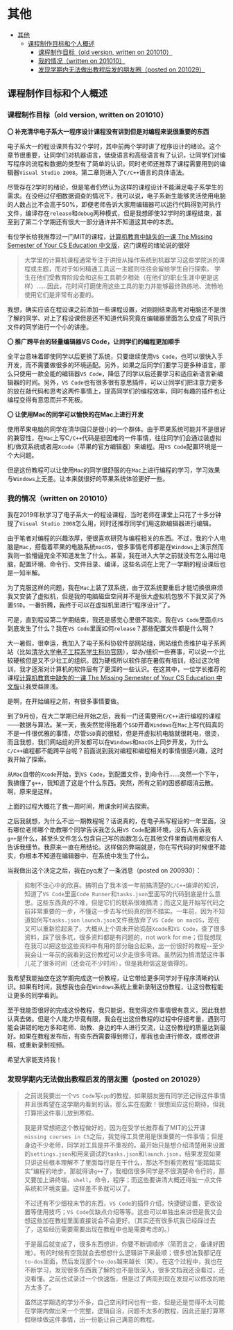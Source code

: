 # 其他

- [其他](#其他)
  - [课程制作目标和个人概述](#课程制作目标和个人概述)
    - [课程制作目标（old version, written on 201010）](#课程制作目标old-version-written-on-201010)
    - [我的情况（written on 201010）](#我的情况written-on-201010)
    - [发现学期内无法做出教程后发的朋友圈（posted on 201029）](#发现学期内无法做出教程后发的朋友圈posted-on-201029)

## 课程制作目标和个人概述

### 课程制作目标（old version, written on 201010）

**〇 补充清华电子系大一程序设计课程没有讲到但是对编程来说很重要的东西**

电子系大一的程设课共有32个学时，其中前两个学时讲了程序设计的绪论。这个章节很重要，让同学们对机器语言，低级语言和高级语言有了认识，让同学们对编写程序的流程和数据的类型有了简单的认识。同时老师还推荐了课程需要用到的编辑器`Visual Studio 2008`。第二章则进入了`C/C++`语言的具体语法。

尽管存在2学时的绪论，但是笔者仍然认为这样的课程设计不能满足电子系学生的需求。在没经过仔细数据调查的情况下，我可以说，电子系新生能够灵活使用电脑的人数占比不会高于50%，即便老师告诉大家用编辑器可以运行代码得到可执行文件，编译存在`release`和`debug`两种模式，但是我想即使32学时的课程结束，甚至到了第二个学期还有很大一部分通许并不知道这其中的本质。

有位学长给我推荐过一门MIT的课程，[计算机教育中缺失的一课 The Missing Semester of Your CS Education 中文版](https://missing-semester-cn.github.io)，这门课程的绪论说的很好

> 大学里的计算机课程通常专注于讲授从操作系统到机器学习这些学院派的课程或主题，而对于如何精通工具这一主题则往往会留给学生自行探索。
> 学生在他们受教育阶段会和这些工具朝夕相处（在他们的职业生涯中更是这样）……因此，花时间打磨使用这些工具的能力并能够最终熟练地、流畅地使用它们是非常有必要的。

我想，确实应该在程设课之前添加一些课程设置，对刚刚结束高考对电脑还不是很了解的同学、对上了程设课但是还不知道代码究竟在编辑器里面怎么变成了可执行文件的同学进行一个小的讲座。

**〇 推广跨平台的轻量编辑器VS Code，让同学们的编程更加顺手**

全平台意味着即使同学以后更换了系统，只要继续使用`VS Code`，也可以很快入手开发，而不需要做很多的环境适配。另外，如果之后同学们要学习更多种语言，那么只使用一款全能的编辑器`VS Code`，降低了同学以后还要学习和适应新语言新编辑器的时间。另外，`VS Code`也有很多很有意思插件，可以让同学们把注意力更多的放在敲代码和思考这两件事情上，提高同学们的编程效率，同时有趣的插件也让编程变得有意思而并不死板。

**〇 让使用Mac的同学可以愉快的在Mac上进行开发**

使用苹果电脑的同学在清华园只是很小的一个群体。由于苹果系统可能并不是很好的兼容性，在`Mac`上写C`/C++`代码是挺困难的一件事情，往往同学们会通过装虚拟机/做双系统或者用`Xcode`（苹果的官方编辑器）来编程。用`VS Code`配置环境是一个大问题。

但是这份教程可以让使用`Mac`的同学很舒服的在`Mac`上进行编程的学习，学习效果与`Windows`上无差。让本来就很好的苹果系统体验更好一些。

### 我的情况（written on 201010）

我在2019年秋学习了电子系大一的程设课程，当时老师在课堂上只花了十多分钟提了`Visual Studio 2008`怎么用，同时还推荐同学们用这款编辑器进行编辑。

由于笔者对编程的兴趣浓厚，便很喜欢研究与编程相关的东西。不过，我的个人电脑是`Mac`，搭载着苹果的电脑系统`macOS`，很多事情老师都是在`Windows`上演示然而我则一脸懵逼完全不知道发生了什么。甚至，我在进入大学之前就没有怎么用过电脑，配置环境、命令行、文件目录、编译，这些名词在上完了一学期的程设课后也是一知半解。

为了克服这样的问题，我在`Mac`上装了双系统，由于双系统要重启才能切换很麻烦我又安装了虚拟机，但是我的电脑磁盘空间并不是很大虚拟机包放不下我又买了外置`SSD`。一番折腾，我终于可以在虚拟机里进行“程序设计”了。

可是，直到程设第二学期结束，我还是感觉心里很不踏实。我在`VS Code`里面点`F5`到底发生了什么？我在`VS Code`里面如何`release`？那些配置文件都是什么啊？

大一暑假，很幸运，我加入了电子系科协软件部网站组，网站组负责维护电子系网站（比如[清华大学电子工程系学生科协官网](https://eesast.com/home)），举办/组织一些赛事，可以说一个比较硬核但是又不少社工的组织。因为硬核所以软件部在暑假有培训，经过这次培训，我才逐渐对计算机的软件层有了更深的一些认识。在这其中，一位学长推荐的课程[计算机教育中缺失的一课 The Missing Semester of Your CS Education 中文版](https://missing-semester-cn.github.io)让我受益匪浅。

是啊，在开始编程之前，有很多事情要做。

到了9月份，在大二学期已经开始之后，我有一门还需要用`C/C++`进行编程的课程——数据与算法。某一天，我突然觉得拖着个`SSD`开着`Windows`在`Mac`上写代码真的不是一件很优雅的事情，尽管`SSD`真的很轻，但是开虚拟机电脑就很耗电，很烫，而且我想，我们网站组的开发都可以在`Windows`和`macOS`上同步开发，为什么`C/C++`编程都不能跨平台呢？前面说到我对编程和编程相关的事情很感兴趣，这时我开始了探索。

从`Mac`自带的`Xcode`开始，到`VS Code`，到配置文件，到命令行……突然一个下午，我搞懂了`g++`，我知道了这是个什么东西。突然，所有之前的困惑都烟消云散。啊，原来是这样。

上面的过程大概花了我一周时间，用课余时间去探索。

之后我就想，为什么不出一期教程呢？话说真的，在电子系写程设的一年里面，没有哪位老师哪个助教哪个同学告诉我怎么用`VS Code`配置环境，没有人告诉我`g++`是什么，甚至头文件怎么包含自己写的函数怎么在其他文件里面调用都没有人告诉我细节。我原来一直在用结论。这样做的弊端就是，你在写代码的时候很不踏实，你根本不知道在编辑器中、在系统中发生了什么。

当我做出这个决定之后，我在pyq发了一条消息（posted on 200930）：

> 抑制不住心中的欣喜。搞明白了我本该一年前搞清楚的`C/C++`编译的知识，知道了`VS Code`里面`Code Runner`和`tasks.json`里面写的代码到底是什么意思。这些东西真的不难，但是它们的联系很难搞清；而这又是开始写代码之前非常重要的一步，不懂这一步去写代码真的很不踏实。一年前，因为不知道如何写`tasks.json` `launch.json`文件我放弃了`VS Code on macOS`，现在又可以重新拾起来了。大概从上个周末开始捣鼓`Xcode`和`VS Code`，查了很多资料，踩了很多坑，很多资料都是有问题的，not work for me；但我想现在我可以把这些这些资料中有用的部分融合起来，出一份很好的教程--至少我会让一年前的我看到这份教程可以少走很多弯路。虽然因为搞清楚这件事儿花了很多时间（还会花不少时间），但是我相信这是值得的。

我希望我能抽空在这学期完成这一份教程，让它带给更多同学对于程序清晰的认识。如果有时间，我想我也会在`Windows`系统上重新录制这份教程，让这份教程能让更多的同学看到。

至于我能否很好的完成这份教程，我只能说，我觉得这件事情很有意义，因此我想认真去做。但是个人能力毕竟有限，我会在出这份教程的过程中仔细考量，遇到可能会讲错的地方多和老师、助教、身边的牛人进行交流，让这份教程的质量达到最好。如果在教程发布后，有些东西需要得到修订，那我也会进行修改，或修改讲稿，或重新录制视频。

希望大家能支持我！

### 发现学期内无法做出教程后发的朋友圈（posted on 201029）

> 之前说我要出一个`VS Code`写`cpp`的教程，如果朋友圈有同学还记得这件事情并且很希望在这学期内看到的话，那么实在抱歉！很想回应这份期待，但我打算把这件事儿放到寒假。
> 
> 我是非常想把这个教程做好的，因为在受学长推荐看了MIT的公开课`missing courses in CS`之后，我觉得工具使用是很重要的一件事情；但是身边不少老师，同学对工具是并不重视的。最开始只是想介绍清楚用来设置的`settings.json`和用来调试的`tasks.json`和`launch.json`，结果发现如果只讲这些根本理解不了里面每行是在干什么，那达不到看完教程“能踏踏实实”编程的地步。那就得讲`g++`了，我相信很多同学是不很清楚命令行的，那又要加上讲终端，`shell`，命令，程序；而这些要讲清大概还得扯一点文件系统和环境变量。这样差不多就可以了。
> 
> 不过还有不少细枝末节的东西，`VS Code`的插件介绍，快捷键设置，更改设置等使用技巧；`VS Code`优缺点介绍等等。这些可以单独出来讲但是我又会想这些加在教程里面直接说会不会更好。（其实还有很多坑我已经踩过去了，这些经历需要需要出现在教程中也是需要考虑的。）
> 
> 于是最后就变成了，很多东西想讲，你要不断调顺序（简而言之，备课好困难）。有的时候有空我就会去想想什么逻辑讲下来最顺；很多想法我都记在`to-dos`里面，然后发现那个`to-dos`越来越长（笑）。在这个过程中，我也在不断学习，发现很多东西我了解的也不是很深入，很多文档我还没看过，还没看懂。之前也试录过一个快速版，但是过了两周到现在发现可以修改的地方太多了。
> 
> 虽然这学期选的学分不多，自己空闲时间也有一些，但是还是觉得不太可能在学期内做出来一个完整，逻辑自洽，问题不太多的教程，因此还是打算寒假继续做这件事情，出一份能让自己满意的教程。